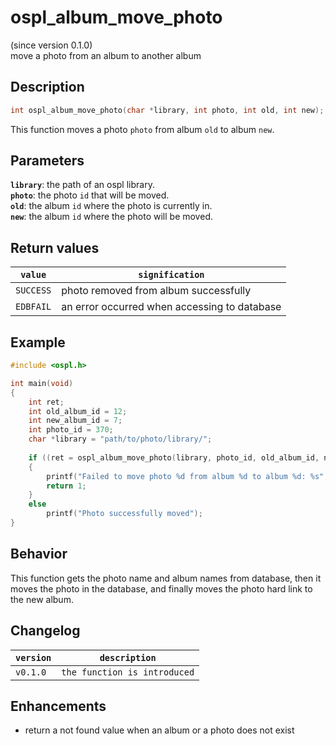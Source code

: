 # ospl_album_move_photo
(since version 0.1.0)  
move a photo from an album to another album



## Description
```c
int ospl_album_move_photo(char *library, int photo, int old, int new);
```
This function moves a photo ``photo`` from album ``old`` to album ``new``.


## Parameters
**`library`**: the path of an ospl library.  
**``photo``**: the photo ``id`` that will be moved.  
**``old``**: the album ``id`` where the photo is currently in.  
**``new``**: the album ``id`` where the photo will be moved.  

## Return values

|``value``    | ``signification``                                 |
|-------------|---------------------------------------------------|
|``SUCCESS``  | photo removed from album successfully             |
|``EDBFAIL``  | an error occurred when accessing to database      |


## Example
```c
#include <ospl.h>

int main(void)
{
	int ret;
	int old_album_id = 12;
	int new_album_id = 7;
	int photo_id = 370;
	char *library = "path/to/photo/library/";
	
	if ((ret = ospl_album_move_photo(library, photo_id, old_album_id, new_album_id)) < 0)
	{
		printf("Failed to move photo %d from album %d to album %d: %s", photo_id, old_album_id, new_album_id, ospl_enum_error(ret));
		return 1;
	}
	else
		printf("Photo successfully moved");
}
```

## Behavior

This function gets the photo name and album names from database, then it moves the photo in the database, and finally moves the photo hard link to the new album.

## Changelog

|``version`` | ``description``                     |
|------------|-------------------------------------|
|``v0.1.0``  | ``the function is introduced``      |


## Enhancements

- return a not found value when an album or a photo does not exist
